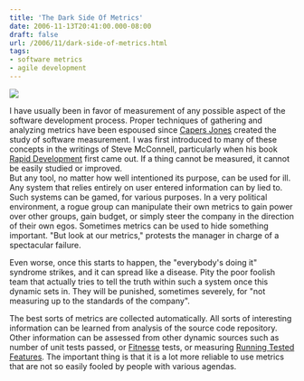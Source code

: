 ```yaml
---
title: 'The Dark Side Of Metrics'
date: 2006-11-13T20:41:00.000-08:00
draft: false
url: /2006/11/dark-side-of-metrics.html
tags: 
- software metrics
- agile development
---
```


[![](http://photos1.blogger.com/blogger2/4186/4378/200/vader.jpg)](http://photos1.blogger.com/blogger2/4186/4378/1600/vader.jpg)

I have usually been in favor of measurement of any possible aspect of the software development process. Proper techniques of gathering and analyzing metrics have been espoused since [Capers Jones](http://www.unt.edu/isrc/Faculty/FacultyFellows/jones.htm) created the study of software measurement. I was first introduced to many of these concepts in the writings of Steve McConnell, particularly when his book [Rapid Development](http://www.amazon.com/exec/obidos/ISBN=1556159005/stevemcconnelconA/) first came out. If a thing cannot be measured, it cannot be easily studied or improved.  
But any tool, no matter how well intentioned its purpose, can be used for ill. Any system that relies entirely on user entered information can by lied to. Such systems can be gamed, for various purposes. In a very political environment, a rogue group can manipulate their own metrics to gain power over other groups, gain budget, or simply steer the company in the direction of their own egos. Sometimes metrics can be used to hide something important. "But look at our metrics," protests the manager in charge of a spectacular failure.  

Even worse, once this starts to happen, the "everybody's doing it" syndrome strikes, and it can spread like a disease. Pity the poor foolish team that actually tries to tell the truth within such a system once this dynamic sets in. They will be punished, sometimes severely, for "not measuring up to the standards of the company".

The best sorts of metrics are collected automatically. All sorts of interesting information can be learned from analysis of the source code repository. Other information can be assessed from other dynamic sources such as number of unit tests passed, or [Fitnesse](http://fitnesse.org/) tests, or measuring [Running Tested Features](http://www.xprogramming.com/xpmag/jatRtsMetric.htm). The important thing is that it is a lot more reliable to use metrics that are not so easily fooled by people with various agendas.
